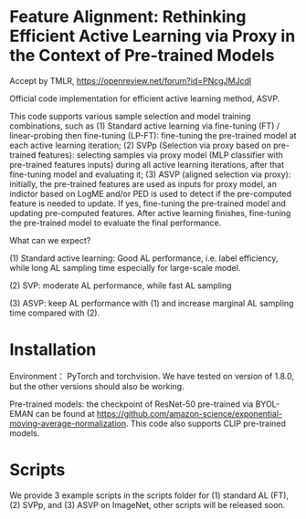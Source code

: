 # Feature Alignment: Rethinking Efficient Active Learning via Proxy in the Context of Pre-trained Models
Accept by TMLR, https://openreview.net/forum?id=PNcgJMJcdl

Official code implementation for efficient active learning method, ASVP.

This code supports various sample selection and model training combinations, such as (1) Standard active learning via fine-tuning (FT) / linear-probing then fine-tuning (LP-FT): fine-tuning the pre-trained model at each active learning iteration; (2) SVPp (Selection via proxy based on pre-trained features): selecting samples via proxy model (MLP classifier with pre-trained features inputs) during all active learning iterations, after that fine-tuning model and evaluating it; (3) ASVP (aligned selection via proxy): initially, the pre-trained features are used as inputs for proxy model, an indictor based on LogME and/or PED is used to detect if the pre-computed feature is needed to update. If yes, fine-tuning the pre-trained model and updating pre-computed features. After active learning finishes, fine-tuning the pre-trained model to evaluate the final performance. 

What can we expect?

(1) Standard active learning: Good AL performance, i.e. label efficiency, while long AL sampling time especially for large-scale model.

(2) SVP: moderate AL performance, while fast AL sampling

(3) ASVP: keep AL performance with (1) and increase marginal AL sampling time compared with (2).

# Installation 
 
 Environment： PyTorch and torchvision. We have tested on version of 1.8.0, but the other versions should also be working.

 Pre-trained models: the checkpoint of ResNet-50 pre-trained via BYOL-EMAN can be found at https://github.com/amazon-science/exponential-moving-average-normalization. This code also supports CLIP pre-trained models.


# Scripts
We provide 3 example scripts in the scripts folder for (1) standard AL (FT), (2) SVPp, and (3) ASVP on ImageNet, other scripts will be released soon. 
